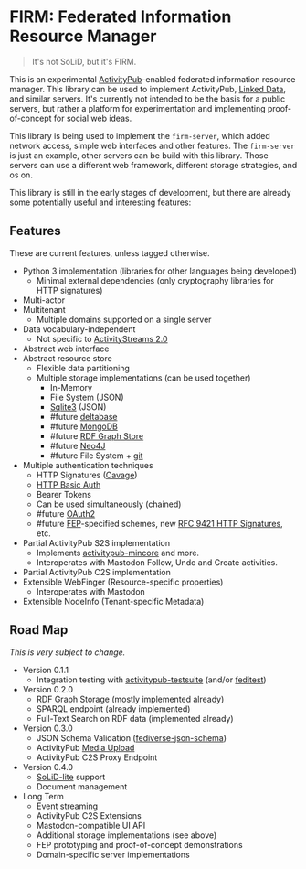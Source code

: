 # FIRM: Federated Information Resource Manager

> It's not SoLiD, but it's FIRM.

This is an experimental [ActivityPub](https://www.w3.org/TR/activitypub/)-enabled federated information resource manager. This library can be used to implement ActivityPub, [Linked Data](https://en.wikipedia.org/wiki/Linked_data), and similar servers. It's currently not intended to be the basis for a public servers, but rather a platform for experimentation and implementing proof-of-concept for social web ideas.

This library is being used to implement the `firm-server`, which added network access, simple web interfaces and other features. The `firm-server` is just an example, other servers can be build with this library. Those servers can use a different web framework, different storage strategies, and os on.

This library is still in the early stages of development, but there are already some potentially useful and interesting features:

## Features

These are current features, unless tagged otherwise.

- Python 3 implementation (libraries for other languages being developed)
  - Minimal external dependencies (only cryptography libraries for HTTP signatures)
- Multi-actor
- Multitenant
    - Multiple domains supported on a single server
- Data vocabulary-independent
  - Not specific to [ActivityStreams 2.0](https://www.w3.org/TR/activitystreams-vocabulary/)
- Abstract web interface
- Abstract resource store
  - Flexible data partitioning
  - Multiple storage implementations (can be used together)
    - In-Memory
    - File System (JSON)
    - [Sqlite3](https://sqlite.org/json1.html) (JSON)
    - #future [deltabase](https://github.com/uname-n/deltabase)
    - #future [MongoDB](https://www.mongodb.com/)
    - #future [RDF Graph Store](https://rdflib.readthedocs.io/en/stable/index.html)
    - #future [Neo4J](https://neo4j.com/)
    - #future File System + [git](https://git-scm.com/)
- Multiple authentication techniques
    - HTTP Signatures ([Cavage](https://datatracker.ietf.org/doc/html/draft-cavage-http-signatures-12))
    - [HTTP Basic Auth](https://developer.mozilla.org/en-US/docs/Web/HTTP/Authentication)
    - Bearer Tokens
    - Can be used simultaneously (chained)
    - #future [OAuth2](https://oauth.net/2/)
    - #future [FEP](https://codeberg.org/fediverse/fep)-specified schemes, new [RFC 9421 HTTP Signatures](https://datatracker.ietf.org/doc/rfc9421/), etc.
- Partial ActivityPub S2S implementation
  - Implements [activitypub-mincore](https://github.com/steve-bate/activitypub-mincore) and more.
  - Interoperates with Mastodon Follow, Undo and Create activities.
- Partial ActivityPub C2S implementation
- Extensible WebFinger (Resource-specific properties)
  - Interoperates with Mastodon
- Extensible NodeInfo (Tenant-specific Metadata)


## Road Map

*This is very subject to change.*

- Version 0.1.1
  - Integration testing with [activitypub-testsuite](https://github.com/steve-bate/activitypub-testsuite) (and/or [feditest](https://feditest.org/))
- Version 0.2.0
    - RDF Graph Storage (mostly implemented already)
    - SPARQL endpoint (already implemented)
    - Full-Text Search on RDF data (implemented already)
- Version 0.3.0
    - JSON Schema Validation ([fediverse-json-schema](https://github.com/steve-bate/fediverse-jsonschema))
    - ActivityPub [Media Upload](https://www.w3.org/wiki/SocialCG/ActivityPub/MediaUpload)
    - ActivityPub C2S Proxy Endpoint
- Version 0.4.0
    - [SoLiD-lite](https://solid-lite.org/) support
    - Document management
- Long Term
    - Event streaming
    - ActivityPub C2S Extensions
    - Mastodon-compatible UI API
    - Additional storage implementations (see above)
    - FEP prototyping and proof-of-concept demonstrations
    - Domain-specific server implementations
